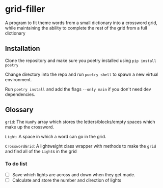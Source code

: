# grid-filler
A program to fit theme words from a small dictionary into a crossword grid, while maintaining the ability to complete the rest of the grid from a full dictionary

## Installation

Clone the repository and make sure you poetry installed using `pip install poetry`

Change directory into the repo and run `poetry shell` to spawn a new virtual environment.

Run `poetry install` and add the flags `--only main` if you don't need dev dependencies.

## Glossary

`grid`: The `NumPy` array which stores
the letters/blocks/empty spaces which make up the crossword.

`Light`: A space in which a word can go in the grid.

`CrosswordGrid`: A lightweight class wrapper with methods to make the `grid` and find all of the `Light`s in the grid

### To do list
- [ ] Save which lights are across and down when they get made.
- [ ] Calculate and store the number and direction of lights